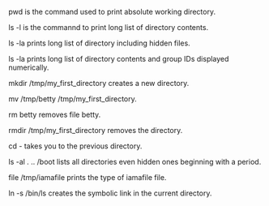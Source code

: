 pwd is the command used to print absolute working directory.

ls -l is the commannd to print long list of directory contents.

ls -la prints long list of directory including hidden files.

ls -la prints long list of directory contents and group IDs displayed numerically.

mkdir /tmp/my_first_directory creates a new directory.

mv /tmp/betty /tmp/my_first_directory.

rm betty removes file betty.

rmdir /tmp/my_first_directory removes the directory.

cd - takes you to the previous directory.

ls -al . .. /boot lists all directories even hidden ones beginning with a period.

file /tmp/iamafile prints the type of iamafile file.

ln -s /bin/ls creates the symbolic link in the current directory.